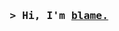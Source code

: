 <h3 align="center">
                <samp>&gt; Hi, I'm
                <b><a target="_blank" href="http://wonder.rip">blame.</a></b>
        </samp>
</h3>

